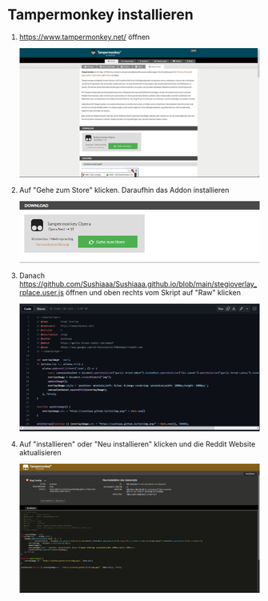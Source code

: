 # Tampermonkey installieren
1. https://www.tampermonkey.net/ öffnen</a>

   ![Tampermonkey](/readmeimgs/step1.png)

2. Auf "Gehe zum Store" klicken. Daraufhin das Addon installieren

   ![Store Page](/readmeimgs/step2.png)

3. Danach https://github.com/Sushiaaa/Sushiaaa.github.io/blob/main/stegioverlay_rplace.user.js öffnen und oben rechts vom Skript auf "Raw" klicken

   ![Script](/readmeimgs/step4.png)

4. Auf "installieren" oder "Neu installieren" klicken und die Reddit Website aktualisieren

   ![Tampermonkey](/readmeimgs/step5.png)
